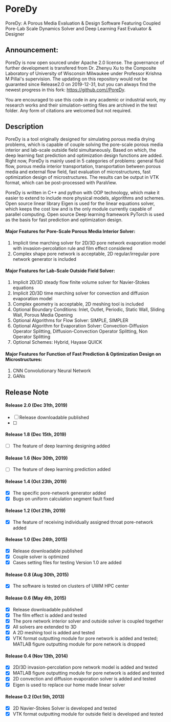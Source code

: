 PoreDy
=

PoreDy: A Porous Media Evaluation & Design Software Featuring Coupled Pore-Lab Scale Dynamics Solver and Deep Learning Fast Evaluator & Designer

## Announcement:

PoreDy is now open sourced under Apache 2.0 license. The governance of further development is transfered from Dr. Zhenyu Xu to the Composite Laboratory of University of Wisconsin Milwaukee under Professor Krishna M Pillai's supervision. The updating on this repository would not be guaranted since Release2.0 on 2019-12-31, but you can always find the newest progress in this fork: https://github.com//PoreDy.

You are encouraged to use this code in any academic or industrial work, my research works and their simulation-setting files are archived in the test folder. Any form of citations are welcomed but not required.

## Description

PoreDy is a tool originally designed for simulating porous media drying problems, which is capable of couple solving the pore-scale porous media interior and lab-scale outside field simultaneously. Based on which, the deep learning fast prediction and optimization design functions are added. Right now, PoreDy is mainly used in 5 categories of problems: general fluid flow, porous media interior transportation, transportation between porous media and external flow field, fast evaluation of microstructures, fast optimization design of microstructures. The results can be output in VTK format, which can be post-processed with ParaView.

PoreDy is written in C++ and python with OOP technology, which make it easier to extend to include more physical models, algorithms and schemes. Open source linear library Eigen is used for the linear equations solver, which keeps the cost low and is the only module currently capable of parallel computing. Open source Deep learning framework PyTorch is used as the basis for fast prediction and optimization design. 

#### Major Features for Pore-Scale Porous Media Interior Solver:
1. Implicit time marching solver for 2D/3D pore network evaporation model with invasion-percolation rule and film effect considered
2. Complex shape pore network is acceptable, 2D regular/irregular pore network generator is included

#### Major Features for Lab-Scale Outside Field Solver:
1. Implicit 2D/3D steady flow finite volume solver for Navier-Stokes equations
2. Implicit 2D/3D time marching solver for convection and diffusion evaporation model
3. Complex geometry is acceptable, 2D meshing tool is included
4. Optional Boundary Conditions: Inlet, Outlet, Periodic, Static Wall, Sliding Wall, Porous Media Opening
5. Optional Algorithms for Flow Solver: SIMPLE, SIMPLER
6. Optional Algorithm for Evaporation Solver: Convection-Diffusion Operator Splitting, Diffusion-Convection Operator Splitting, Non Operator Splitting
7. Optional Schemes: Hybrid, Hayase QUICK

#### Major Features for Function of Fast Prediction & Optimization Design on Microstructures:
1. CNN Convolutionary Neural Network
2. GANs


## Release Note

#### Release 2.0 (Dec 31th, 2019)
- [ ] Release downloadable published
- [ ] 

#### Release 1.8 (Dec 15th, 2019)
- [ ] The feature of deep learning designing added

#### Release 1.6 (Nov 30th, 2019)
- [ ] The feature of deep learning prediction added

#### Release 1.4 (Oct 23th, 2019)
- [x] The specific pore-network generator added
- [x] Bugs on uniform calculation segment fault fixed

#### Release 1.2 (Oct 21th, 2019)
- [x] The feature of receiving individually assigned throat pore-network added

#### Release 1.0 (Dec 24th, 2015)
- [x] Release downloadable published
- [x] Couple solver is optimized
- [x] Cases setting files for testing Version 1.0 are added

#### Release 0.8 (Aug 30th, 2015)
- [x] The software is tested on clusters of UWM HPC center

#### Release 0.6 (May 4th, 2015)
- [x] Release downloadable published
- [x] The film effect is added and tested
- [x] The pore network interior solver and outside solver is coupled together
- [x] All solvers are extended to 3D
- [x] A 2D meshing tool is added and tested
- [x] VTK format outputting module for pore network is added and tested; MATLAB figure outputting module for pore network is dropped

#### Release 0.4 (Nov 13th, 2014)
- [x] 2D/3D invasion-percolation pore network model is added and tested
- [x] MATLAB figure outputting module for pore network is added and tested
- [x] 2D convection and diffusion evaporation solver is added and tested
- [x] Eigen is used to replace our home made linear solver

#### Release 0.2 (Oct 5th, 2013)
- [x] 2D Navier-Stokes Solver is developed and tested
- [x] VTK format outputting module for outside field is developed and tested